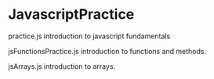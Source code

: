 # JavascriptPractice

practice.js 
introduction to javascript fundamentals 

jsFunctionsPractice.js
introduction to functions and methods. 

jsArrays.js
introduction to arrays. 
